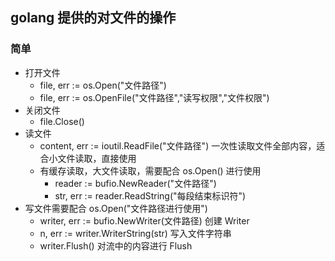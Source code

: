 ## golang 提供的对文件的操作
### 简单
- 打开文件
  - file, err := os.Open("文件路径")
  - file, err := os.OpenFile("文件路径","读写权限","文件权限")
- 关闭文件
  - file.Close()
- 读文件
  - content, err := ioutil.ReadFile("文件路径") 一次性读取文件全部内容，适合小文件读取，直接使用
  - 有缓存读取，大文件读取，需要配合 os.Open() 进行使用
    - reader := bufio.NewReader("文件路径")
    - str, err := reader.ReadString("每段结束标识符")
- 写文件需要配合 os.Open("文件路径进行使用")
  - writer, err := bufio.NewWriter(文件路径) 创建 Writer
  - n, err := writer.WriterString(str) 写入文件字符串
  - writer.Flush() 对流中的内容进行 Flush